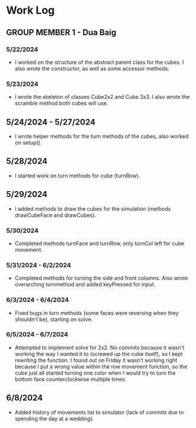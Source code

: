 # Work Log

## GROUP MEMBER 1 - Dua Baig

### 5/22/2024

- I worked on the structure of the abstract parent class for the cubes. I also wrote the constructor, as well as some accessor methods.

###  5/23/2024

- I wrote the skeleton of classes Cube2x2 and Cube 3x3. I also wrote the scramble method both cubes will use.

## 5/24/2024 - 5/27/2024
- I wrote helper methods for the turn methods of the cubes, also worked on setup().


## 5/28/2024
- I started work on turn methods for cube (turnRow).

## 5/29/2024
- I added methods to draw the cubes for the simulation (methods drawCubeFace and drawCubes).

### 5/30/2024

- Completed methods turnFace and turnRow, only turnCol left for cube movement.

### 5/31/2024 - 6/2/2024
- Completed methods for turning the side and front columns. Also wrote overarching turnmethod and added keyPressed for input.

### 6/3/2024 - 6/4/2024
- Fixed bugs in turn methods (some faces were reversing when they shouldn't be), starting on solve.

### 6/5/2024 - 6/7/2024
- Attempted to implement solve for 2x2. No commits because it wasn't working the way I wanted it to (screwed up the cube itself), so I kept rewriting the function. I found out on Friday it wasn't working right because I put a wrong value within the row movement function, so the cube just all started turning one color when I would try to turn the bottom face counterclockwise multiple times.

## 6/8/2024
- Added history of movements list to simulator (lack of commits due to spending the day at a wedding).
